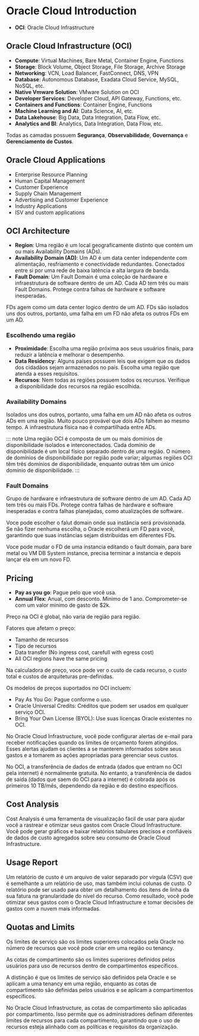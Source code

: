 # Oracle Cloud Introduction


- **OCI**: Oracle Cloud Infrastructure

## Oracle Cloud Infrastructure (OCI)
- **Compute**: Virtual Machines, Bare Metal, Container Engine, Functions
- **Storage**: Block Volume, Object Storage, File Storage, Archive Storage
- **Networking**: VCN, Load Balancer, FastConnect, DNS, VPN
- **Database**: Autonomous Database, Exadata Cloud Service, MySQL, NoSQL, etc.
- **Native Vmware Solution**: VMware Solution on OCI
- **Developer Services**: Developer Cloud, API Gateway, Functions, etc.
- **Containers and Functions**: Container Engine, Functions
- **Machine Learning and AI**: Data Science, AI, etc.
- **Data Lakehouse**: Big Data, Data Integration, Data Flow, etc.
- **Analytics and BI**: Analytics, Data Integration, Data Flow, etc.

Todas as camadas possuem **Segurança**, **Observabilidade**, **Governança** e **Gerenciamento de Custos**.

## Oracle Cloud Applications

- Enterprise Resource Planning
- Human Capital Management
- Customer Experience
- Supply Chain Management
- Advertising and Customer Experience
- Industry Applications
- ISV and custom applications

## OCI Architecture

- **Region**: Uma região é um local geograficamente distinto que contém um ou mais Availability Domains (ADs).
- **Availability Domain (AD)**: Um AD é um data center independente com alimentação, resfriamento e conectividade redundantes. Conectados entre si por uma rede de baixa latência e alta largura de banda.
- **Fault Domain**: Um Fault Domain é uma coleção de hardware e infraestrutura de software dentro de um AD. Cada AD tem três ou mais Fault Domains. Protege contra falhas de hardware e software inesperadas.


FDs agem como um data center logico dentro de um AD. FDs são isolados uns dos outros, portanto, uma falha em um FD não afeta os outros FDs em um AD.


### Escolhendo uma região

- **Proximidade**: Escolha uma região próxima aos seus usuários finais, para reduzir a latência e melhorar o desempenho.
- **Data Residency**: Alguns países possuem leis que exigem que os dados dos cidadãos sejam armazenados no país. Escolha uma região que atenda a esses requisitos.
- **Recursos**: Nem todas as regiões possuem todos os recursos. Verifique a disponibilidade dos recursos na região escolhida.

### Availability Domains

Isolados uns dos outros, portanto, uma falha em um AD não afeta os outros ADs em uma região. Muito pouco provável que dois ADs falhem ao mesmo tempo. A infraestrutura física nao é compartilhada entre ADs.

::: note
Uma região OCI é composta de um ou mais domínios de disponibilidade isolados e interconectados. Cada domínio de disponibilidade é um local físico separado dentro de uma região. O número de domínios de disponibilidade por região pode variar; algumas regiões OCI têm três domínios de disponibilidade, enquanto outras têm um único domínio de disponibilidade.
:::

### Fault Domains
Grupo de hardware e infraestrutura de software dentro de um AD. Cada AD tem três ou mais FDs. Protege contra falhas de hardware e software inesperadas e contra falhas planejadas, como atualizações de software.

Voce pode escolher o falut domain onde sua instância será provisionada. Se não fizer nenhuma escolha, o Oracle escolherá um FD para você, garantindo que suas instâncias sejam distribuídas em diferentes FDs. 

Voce pode mudar o FD de uma instancia editando o fault domain, para bare metal ou VM DB System instance, precisa terminar a instancia e depois lançar ela em um novo FD.


## Pricing

- **Pay as you go**: Pague pelo que você usa.
- **Annual Flex**: Anual, com desconto. Minimo de 1 ano. Comprometer-se com um valor minimo de gasto de $2k.

Preço na OCI é global, não varia de região para região.

Fatores que afetam o preço:

- Tamanho de recursos
- Tipo de recursos
- Data transfer (No ingress cost, carefull with egress cost)
- All OCI regions have the same pricing

Na calculadora de preço, voce pode ver o custo de cada recurso, o custo total e custos de arquiteturas pre-definidas.

Os modelos de preços suportados no OCI incluem:

- Pay As You Go: Pague conforme o uso.
- Oracle Universal Credits: Créditos que podem ser usados em qualquer serviço OCI.
- Bring Your Own License (BYOL): Use suas licenças Oracle existentes no OCI.

No Oracle Cloud Infrastructure, você pode configurar alertas de e-mail para receber notificações quando os limites de orçamento forem atingidos. Esses alertas ajudam os clientes a se manterem informados sobre seus gastos e a tomarem as ações apropriadas para gerenciar seus custos.

No OCI, a transferência de dados de entrada (dados que entram no OCI pela internet) é normalmente gratuita. No entanto, a transferência de dados de saída (dados que saem do OCI para a internet) é cobrada após os primeiros 10 TB/mês, dependendo da região e do destino específicos.

## Cost Analysis

Cost Analysis é uma ferramenta de visualização fácil de usar para ajudar você a rastrear e otimizar seus gastos com Oracle Cloud Infrastructure. Você pode gerar gráficos e baixar relatórios tabulares precisos e confiáveis ​​de dados de custo agregados sobre seu consumo de Oracle Cloud Infrastructure.

## Usage Report

Um relatório de custo é um arquivo de valor separado por vírgula (CSV) que é semelhante a um relatório de uso, mas também inclui colunas de custo. O relatório pode ser usado para obter um detalhamento dos itens de linha da sua fatura na granularidade do nível do recurso. Como resultado, você pode otimizar seus gastos com o Oracle Cloud Infrastructure e tomar decisões de gastos com a nuvem mais informadas.

## Quotas and Limits

Os limites de serviço são os limites superiores colocados pela Oracle no número de recursos que você pode criar em uma região ou tenancy.

As cotas de compartimento são os limites superiores definidos pelos usuários para uso de recursos dentro de compartimentos específicos. 

A distinção é que os limites de serviço são definidos pela Oracle e se aplicam a uma tenancy em uma região, enquanto as cotas de compartimento são definidas pelos usuários e se aplicam a compartimentos específicos.

No Oracle Cloud Infrastructure, as cotas de compartimento são aplicadas por compartimento. Isso permite que os administradores definam diferentes limites de recursos para cada compartimento, garantindo que o uso de recursos esteja alinhado com as políticas e requisitos da organização.